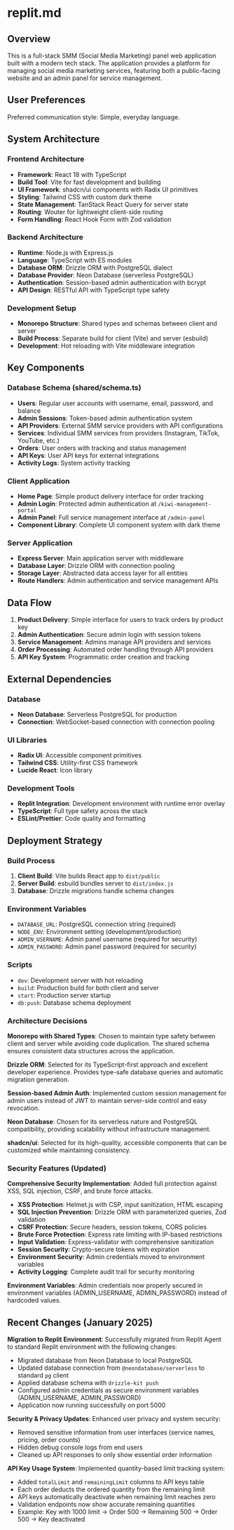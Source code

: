 # replit.md

## Overview

This is a full-stack SMM (Social Media Marketing) panel web application built with a modern tech stack. The application provides a platform for managing social media marketing services, featuring both a public-facing website and an admin panel for service management.

## User Preferences

Preferred communication style: Simple, everyday language.

## System Architecture

### Frontend Architecture
- **Framework**: React 18 with TypeScript
- **Build Tool**: Vite for fast development and building
- **UI Framework**: shadcn/ui components with Radix UI primitives
- **Styling**: Tailwind CSS with custom dark theme
- **State Management**: TanStack React Query for server state
- **Routing**: Wouter for lightweight client-side routing
- **Form Handling**: React Hook Form with Zod validation

### Backend Architecture
- **Runtime**: Node.js with Express.js
- **Language**: TypeScript with ES modules
- **Database ORM**: Drizzle ORM with PostgreSQL dialect
- **Database Provider**: Neon Database (serverless PostgreSQL)
- **Authentication**: Session-based admin authentication with bcrypt
- **API Design**: RESTful API with TypeScript type safety

### Development Setup
- **Monorepo Structure**: Shared types and schemas between client and server
- **Build Process**: Separate build for client (Vite) and server (esbuild)
- **Development**: Hot reloading with Vite middleware integration

## Key Components

### Database Schema (shared/schema.ts)
- **Users**: Regular user accounts with username, email, password, and balance
- **Admin Sessions**: Token-based admin authentication system
- **API Providers**: External SMM service providers with API configurations
- **Services**: Individual SMM services from providers (Instagram, TikTok, YouTube, etc.)
- **Orders**: User orders with tracking and status management
- **API Keys**: User API keys for external integrations
- **Activity Logs**: System activity tracking

### Client Application
- **Home Page**: Simple product delivery interface for order tracking
- **Admin Login**: Protected admin authentication at `/kiwi-management-portal`
- **Admin Panel**: Full service management interface at `/admin-panel`
- **Component Library**: Complete UI component system with dark theme

### Server Application
- **Express Server**: Main application server with middleware
- **Database Layer**: Drizzle ORM with connection pooling
- **Storage Layer**: Abstracted data access layer for all entities
- **Route Handlers**: Admin authentication and service management APIs

## Data Flow

1. **Product Delivery**: Simple interface for users to track orders by product key
2. **Admin Authentication**: Secure admin login with session tokens
3. **Service Management**: Admins manage API providers and services
4. **Order Processing**: Automated order handling through API providers
5. **API Key System**: Programmatic order creation and tracking

## External Dependencies

### Database
- **Neon Database**: Serverless PostgreSQL for production
- **Connection**: WebSocket-based connection with connection pooling

### UI Libraries
- **Radix UI**: Accessible component primitives
- **Tailwind CSS**: Utility-first CSS framework
- **Lucide React**: Icon library

### Development Tools
- **Replit Integration**: Development environment with runtime error overlay
- **TypeScript**: Full type safety across the stack
- **ESLint/Prettier**: Code quality and formatting

## Deployment Strategy

### Build Process
1. **Client Build**: Vite builds React app to `dist/public`
2. **Server Build**: esbuild bundles server to `dist/index.js`
3. **Database**: Drizzle migrations handle schema changes

### Environment Variables
- `DATABASE_URL`: PostgreSQL connection string (required)
- `NODE_ENV`: Environment setting (development/production)
- `ADMIN_USERNAME`: Admin panel username (required for security)
- `ADMIN_PASSWORD`: Admin panel password (required for security)

### Scripts
- `dev`: Development server with hot reloading
- `build`: Production build for both client and server
- `start`: Production server startup
- `db:push`: Database schema deployment

### Architecture Decisions

**Monorepo with Shared Types**: Chosen to maintain type safety between client and server while avoiding code duplication. The shared schema ensures consistent data structures across the application.

**Drizzle ORM**: Selected for its TypeScript-first approach and excellent developer experience. Provides type-safe database queries and automatic migration generation.

**Session-based Admin Auth**: Implemented custom session management for admin users instead of JWT to maintain server-side control and easy revocation.

**Neon Database**: Chosen for its serverless nature and PostgreSQL compatibility, providing scalability without infrastructure management.

**shadcn/ui**: Selected for its high-quality, accessible components that can be customized while maintaining consistency.

### Security Features (Updated)

**Comprehensive Security Implementation**: Added full protection against XSS, SQL injection, CSRF, and brute force attacks.

- **XSS Protection**: Helmet.js with CSP, input sanitization, HTML escaping
- **SQL Injection Prevention**: Drizzle ORM with parameterized queries, Zod validation
- **CSRF Protection**: Secure headers, session tokens, CORS policies  
- **Brute Force Protection**: Express rate limiting with IP-based restrictions
- **Input Validation**: Express-validator with comprehensive sanitization
- **Session Security**: Crypto-secure tokens with expiration
- **Environment Security**: Admin credentials moved to environment variables
- **Activity Logging**: Complete audit trail for security monitoring

**Environment Variables**: Admin credentials now properly secured in environment variables (ADMIN_USERNAME, ADMIN_PASSWORD) instead of hardcoded values.

## Recent Changes (January 2025)

**Migration to Replit Environment**: Successfully migrated from Replit Agent to standard Replit environment with the following changes:
- Migrated database from Neon Database to local PostgreSQL 
- Updated database connection from `@neondatabase/serverless` to standard `pg` client
- Applied database schema with `drizzle-kit push`
- Configured admin credentials as secure environment variables (ADMIN_USERNAME, ADMIN_PASSWORD)
- Application now running successfully on port 5000

**Security & Privacy Updates**: Enhanced user privacy and system security:
- Removed sensitive information from user interfaces (service names, pricing, order counts)
- Hidden debug console logs from end users
- Cleaned up API responses to only show essential order information

**API Key Usage System**: Implemented quantity-based limit tracking system:
- Added `totalLimit` and `remainingLimit` columns to API keys table
- Each order deducts the ordered quantity from the remaining limit
- API keys automatically deactivate when remaining limit reaches zero
- Validation endpoints now show accurate remaining quantities
- Example: Key with 1000 limit → Order 500 → Remaining 500 → Order 500 → Key deactivated